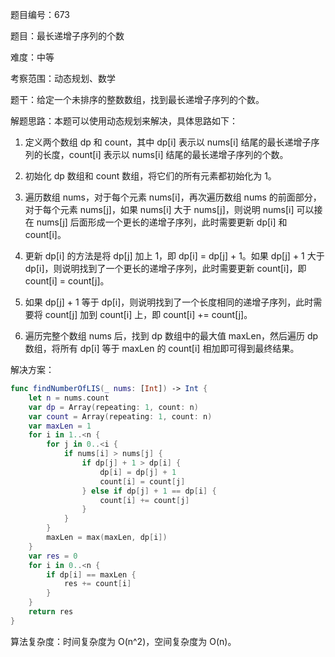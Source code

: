 题目编号：673

题目：最长递增子序列的个数

难度：中等

考察范围：动态规划、数学

题干：给定一个未排序的整数数组，找到最长递增子序列的个数。

解题思路：本题可以使用动态规划来解决，具体思路如下：

1. 定义两个数组 dp 和 count，其中 dp[i] 表示以 nums[i] 结尾的最长递增子序列的长度，count[i] 表示以 nums[i] 结尾的最长递增子序列的个数。

2. 初始化 dp 数组和 count 数组，将它们的所有元素都初始化为 1。

3. 遍历数组 nums，对于每个元素 nums[i]，再次遍历数组 nums 的前面部分，对于每个元素 nums[j]，如果 nums[i] 大于 nums[j]，则说明 nums[i] 可以接在 nums[j] 后面形成一个更长的递增子序列，此时需要更新 dp[i] 和 count[i]。

4. 更新 dp[i] 的方法是将 dp[j] 加上 1，即 dp[i] = dp[j] + 1。如果 dp[j] + 1 大于 dp[i]，则说明找到了一个更长的递增子序列，此时需要更新 count[i]，即 count[i] = count[j]。

5. 如果 dp[j] + 1 等于 dp[i]，则说明找到了一个长度相同的递增子序列，此时需要将 count[j] 加到 count[i] 上，即 count[i] += count[j]。

6. 遍历完整个数组 nums 后，找到 dp 数组中的最大值 maxLen，然后遍历 dp 数组，将所有 dp[i] 等于 maxLen 的 count[i] 相加即可得到最终结果。

解决方案：

```swift
func findNumberOfLIS(_ nums: [Int]) -> Int {
    let n = nums.count
    var dp = Array(repeating: 1, count: n)
    var count = Array(repeating: 1, count: n)
    var maxLen = 1
    for i in 1..<n {
        for j in 0..<i {
            if nums[i] > nums[j] {
                if dp[j] + 1 > dp[i] {
                    dp[i] = dp[j] + 1
                    count[i] = count[j]
                } else if dp[j] + 1 == dp[i] {
                    count[i] += count[j]
                }
            }
        }
        maxLen = max(maxLen, dp[i])
    }
    var res = 0
    for i in 0..<n {
        if dp[i] == maxLen {
            res += count[i]
        }
    }
    return res
}
```

算法复杂度：时间复杂度为 O(n^2)，空间复杂度为 O(n)。